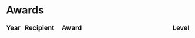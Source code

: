 # Awards

<div class="award-table">
  <div class="year">Year</div>
  <div class="recipient">Recipient</div>
  <div class="award">Award</div>
  <div class="level">Level</div>
</div>

<Award
    recipient="Quinton Qu"
    award="Neukom Research Prize: OUTSTANDING GRADUATE RESEARCH IN COMPUTATIONAL SCIENCE"
    level="3rd Prize"
    url="https://web.cs.dartmouth.edu/news/2024/06/kudos-neukom-prize-winners"
    year="2024"
/>

<Award
    recipient="Yunzi Shi"
    award="MSDA Outstanding Thesis Awards"
    year="2024"
/>

<Award
    recipient="Adithya Pediredla"
    award="NSF CAREER Award (THIS IS A TEST)"
    level="National"
    url="https://www.nsf.gov/awardsearch/showAward?AWD_ID=2250001"
    year="2024"
/>


<script setup>
import Award from '../../components/Award.vue'
</script>

<style>
.award-table div {
  font-size: 1.25em; 
  font-weight: bold; 
  line-height: 1.5;
}

.award-table {
  width: 100%;
  display: table;
}

.award-table .year {
  display: table-cell;
  width: 10%;
}

.award-table .recipient {
  display: table-cell;
  width: 20%;
}

.award-table .award {
  display: table-cell;
  width: 60%;
}

.award-table .level {
  display: table-cell;
  width: 10%;
}
</style>